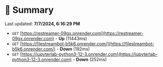 # 📖 Summary
Last updated: **7/7/2024, 6:16:29 PM**

- `GET` [https://restreamer-09gx.onrender.com](https://restreamer-09gx.onrender.com) - **Up** (11443ms)
- `GET` [https://filestreambot-b5k6.onrender.com/](https://filestreambot-b5k6.onrender.com/) - **Down** (192ms)
- `GET` [https://jupyterlab-python3-12-3.onrender.com](https://jupyterlab-python3-12-3.onrender.com) - **Down** (252ms)
